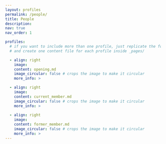 ```yaml
---
layout: profiles
permalink: /people/
title: People
description:
nav: true
nav_order: 1

profiles:
  # if you want to include more than one profile, just replicate the following block
  # and create one content file for each profile inside _pages/

  - align: right
    image:
    content: opening.md
    image_circular: false # crops the image to make it circular
    more_info: >

  - align: right
    image:
    content: current_member.md
    image_circular: false # crops the image to make it circular
    more_info: >
  
  - align: right
    image:
    content: former_member.md
    image_circular: false # crops the image to make it circular
    more_info: > 
---
```

